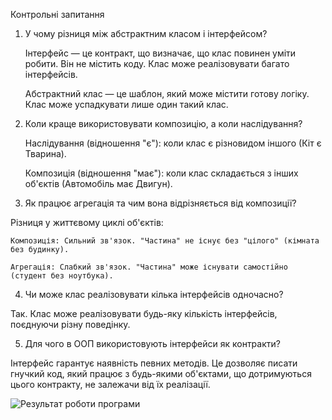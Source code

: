 Контрольні запитання
1. У чому різниця між абстрактним класом і інтерфейсом?

    Інтерфейс — це контракт, що визначає, що клас повинен уміти робити. Він не містить коду. Клас може реалізовувати багато інтерфейсів.

    Абстрактний клас — це шаблон, який може містити готову логіку. Клас може успадкувати лише один такий клас.

2. Коли краще використовувати композицію, а коли наслідування?

    Наслідування (відношення "є"): коли клас є різновидом іншого (Кіт є Тварина).

    Композиція (відношення "має"): коли клас складається з інших об'єктів (Автомобіль має Двигун).

3. Як працює агрегація та чим вона відрізняється від композиції?

Різниця у життєвому циклі об'єктів:

    Композиція: Сильний зв'язок. "Частина" не існує без "цілого" (кімната без будинку).

    Агрегація: Слабкий зв'язок. "Частина" може існувати самостійно (студент без ноутбука).

4. Чи може клас реалізовувати кілька інтерфейсів одночасно?

Так. Клас може реалізовувати будь-яку кількість інтерфейсів, поєднуючи різну поведінку.

5. Для чого в ООП використовують інтерфейси як контракти?

Інтерфейс гарантує наявність певних методів. Це дозволяє писати гнучкий код, який працює з будь-якими об'єктами, що дотримуються цього контракту, не залежачи від їх реалізації.

![Результат роботи програми](lab4v13/result.png)